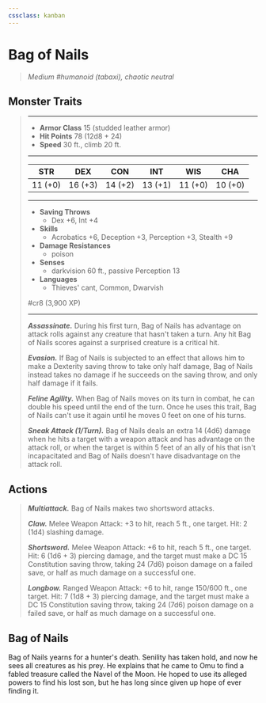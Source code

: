 ```yaml
---
cssclass: kanban
---
```


# Bag of Nails
>*Medium #humanoid (tabaxi), chaotic neutral*
## Monster Traits
>___
>- **Armor Class** 15 (studded leather armor)
>- **Hit Points** 78 (12d8 + 24)
>- **Speed** 30 ft., climb 20 ft.
>___
>|STR|DEX|CON|INT|WIS|CHA|
>|:---:|:---:|:---:|:---:|:---:|:---:|
>|11 (+0)|16 (+3)|14 (+2)|13 (+1)|11 (+0)|10 (+0)|
>___
>- **Saving Throws**
>	 - Dex +6, Int +4
>- **Skills**
>	 - Acrobatics +6, Deception +3, Perception +3, Stealth +9
>- **Damage Resistances**
>	 - poison
>- **Senses**
>	 - darkvision 60 ft., passive Perception 13
>- **Languages**
>	 - Thieves' cant, Common, Dwarvish
>
> #cr8 (3,900 XP)
>___
>***Assassinate.*** During his first turn, Bag of Nails has advantage on attack rolls against any creature that hasn't taken a turn. Any hit Bag of Nails scores against a surprised creature is a critical hit.  
>
>***Evasion.*** If Bag of Nails is subjected to an effect that allows him to make a Dexterity saving throw to take only half damage, Bag of Nails instead takes no damage if he succeeds on the saving throw, and only half damage if it fails.  
>
>***Feline Agility.*** When Bag of Nails moves on its turn in combat, he can double his speed until the end of the turn. Once he uses this trait, Bag of Nails can't use it again until he moves 0 feet on one of his turns.  
>
>***Sneak Attack (1/Turn).*** Bag of Nails deals an extra 14 (4d6) damage when he hits a target with a weapon attack and has advantage on the attack roll, or when the target is within 5 feet of an ally of his that isn't incapacitated and Bag of Nails doesn't have disadvantage on the attack roll.  
>
## Actions
>***Multiattack.*** Bag of Nails makes two shortsword attacks.  
>
>***Claw.*** Melee Weapon Attack: +3 to hit, reach 5 ft., one target. Hit: 2 (1d4) slashing damage.  
>
>***Shortsword.*** Melee Weapon Attack: +6 to hit, reach 5 ft., one target. Hit: 6 (1d6 + 3) piercing damage, and the target must make a DC 15 Constitution saving throw, taking 24 (7d6) poison damage on a failed save, or half as much damage on a successful one.  
>
>***Longbow.*** Ranged Weapon Attack: +6 to hit, range 150/600 ft., one target. Hit: 7 (1d8 + 3) piercing damage, and the target must make a DC 15 Constitution saving throw, taking 24 (7d6) poison damage on a failed save, or half as much damage on a successful one.
## Bag of Nails
Bag of Nails yearns for a hunter's death. Senility has taken hold, and now he sees all creatures as his prey.
He explains that he came to Omu to find a fabled treasure called the Navel of the Moon. He hoped to use its alleged powers to find his lost son, but he has long since given up hope of ever finding it.